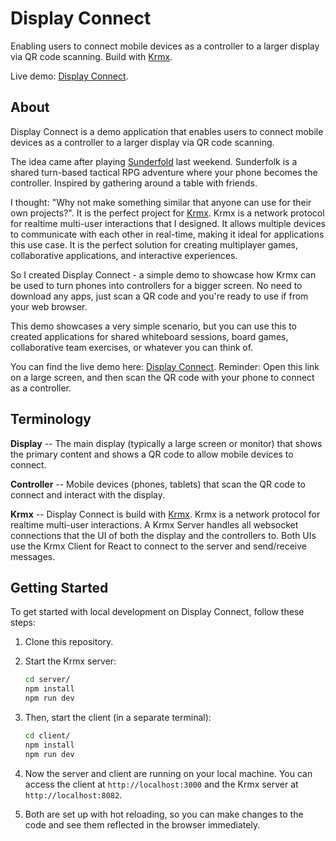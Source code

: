 # Display Connect
Enabling users to connect mobile devices as a controller to a larger display via QR code scanning. Build with [Krmx](https://simonkarman.github.io/krmx).

Live demo: [Display Connect](https://display-connect.vercel.app).

## About
Display Connect is a demo application that enables users to connect mobile devices as a controller to a larger display via QR code scanning.

The idea came after playing [Sunderfold](https://www.dreamhaven.com/games/sunderfolk) last weekend. Sunderfolk is a shared turn-based tactical RPG adventure where your phone becomes the controller. Inspired by gathering around a table with friends.

I thought: "Why not make something similar that anyone can use for their own projects?". It is the perfect project for [Krmx](https://simonkarman.github.io/krmx). Krmx is a network protocol for realtime multi-user interactions that I designed. It allows multiple devices to communicate with each other in real-time, making it ideal for applications this use case. It is the perfect solution for creating multiplayer games, collaborative applications, and interactive experiences.

So I created Display Connect - a simple demo to showcase how Krmx can be used to turn phones into controllers for a bigger screen. No need to download any apps, just scan a QR code and you're ready to use if from your web browser.

This demo showcases a very simple scenario, but you can use this to created applications for shared whiteboard sessions, board games, collaborative team exercises, or whatever you can think of.

You can find the live demo here: [Display Connect](https://display-connect.vercel.app). Reminder: Open this link on a large screen, and then scan the QR code with your phone to connect as a controller.

## Terminology
**Display** -- The main display (typically a large screen or monitor) that shows the primary content and shows a QR code to allow mobile devices to connect.

**Controller** -- Mobile devices (phones, tablets) that scan the QR code to connect and interact with the display.

**Krmx** -- Display Connect is build with [Krmx](https://simonkarman.github.io/krmx). Krmx is a network protocol for realtime multi-user interactions. A Krmx Server handles all websocket connections that the UI of both the display and the controllers to. Both UIs use the Krmx Client for React to connect to the server and send/receive messages.

## Getting Started
To get started with local development on Display Connect, follow these steps:

1. Clone this repository.

2. Start the Krmx server:
    ```bash
    cd server/
    npm install
    npm run dev
    ```

3. Then, start the client (in a separate terminal):
    ```bash
    cd client/
    npm install
    npm run dev
    ```

4. Now the server and client are running on your local machine. You can access the client at `http://localhost:3000` and the Krmx server at `http://localhost:8082`.

5. Both are set up with hot reloading, so you can make changes to the code and see them reflected in the browser immediately.
